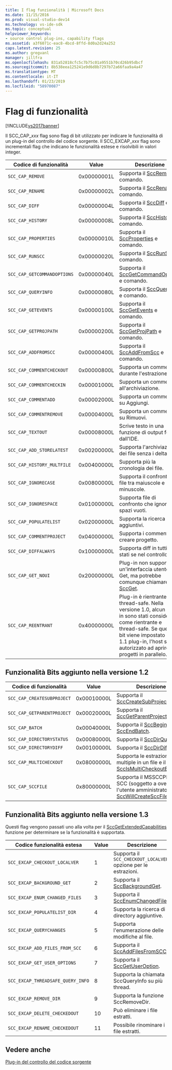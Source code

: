 ```yaml
---
title: I flag funzionalità | Microsoft Docs
ms.date: 11/15/2016
ms.prod: visual-studio-dev14
ms.technology: vs-ide-sdk
ms.topic: conceptual
helpviewer_keywords:
- source control plug-ins, capability flags
ms.assetid: a3f6071c-eac8-4bcd-8ffd-8d0a2d24a252
caps.latest.revision: 25
ms.author: gregvanl
manager: jillfra
ms.openlocfilehash: 831a52818cfc5c7b75c01a9551b70cd26b95dbcf
ms.sourcegitcommit: 8b538eea125241e9d6d8b7297b72a66faa9a4a47
ms.translationtype: MT
ms.contentlocale: it-IT
ms.lasthandoff: 01/23/2019
ms.locfileid: "58970087"
---
```

# <a name="capability-flags"></a>Flag di funzionalità
[!INCLUDE[vs2017banner](../includes/vs2017banner.md)]

Il SCC_CAP_*xxx* flag sono flag di bit utilizzato per indicare le funzionalità di un plug-in del controllo del codice sorgente. Il SCC_EXCAP_*xxx* flag sono incrementali flag che indicano le funzionalità estese e risolvibili in valori integer.  
  
|Codice di funzionalità|Value|Descrizione|  
|---------------------|-----------|-----------------|  
|`SCC_CAP_REMOVE`|0x00000001L|Supporta il [SccRemove](../extensibility/sccremove-function.md) e comando.|  
|`SCC_CAP_RENAME`|0x00000002L|Supporta il [SccRename](../extensibility/sccrename-function.md) e comando.|  
|`SCC_CAP_DIFF`|0x00000004L|Supporta il [SccDiff](../extensibility/sccdiff-function.md) e comando.|  
|`SCC_CAP_HISTORY`|0x00000008L|Supporta il [SccHistory](../extensibility/scchistory-function.md) e comando.|  
|`SCC_CAP_PROPERTIES`|0x00000010L|Supporta il [SccProperties](../extensibility/sccproperties-function.md) e comando.|  
|`SCC_CAP_RUNSCC`|0x00000020L|Supporta il [SccRunScc](../extensibility/sccrunscc-function.md) e comando.|  
|`SCC_CAP_GETCOMMANDOPTIONS`|0x00000040L|Supporta il [SccGetCommandOptions](../extensibility/sccgetcommandoptions-function.md) e comando.|  
|`SCC_CAP_QUERYINFO`|0x00000080L|Supporta il [SccQueryInfo](../extensibility/sccqueryinfo-function.md) e comando.|  
|`SCC_CAP_GETEVENTS`|0x00000100L|Supporta il [SccGetEvents](../extensibility/sccgetevents-function.md) e comando.|  
|`SCC_CAP_GETPROJPATH`|0x00000200L|Supporta il [SccGetProjPath](../extensibility/sccgetprojpath-function.md) e comando.|  
|`SCC_CAP_ADDFROMSCC`|0x00000400L|Supporta il [SccAddFromScc](../extensibility/sccaddfromscc-function.md) e comando.|  
|`SCC_CAP_COMMENTCHECKOUT`|0x00000800L|Supporta un commento durante l'estrazione.|  
|`SCC_CAP_COMMENTCHECKIN`|0x00001000L|Supporta un commento all'archiviazione.|  
|`SCC_CAP_COMMENTADD`|0x00002000L|Supporta un commento su Aggiungi.|  
|`SCC_CAP_COMMENTREMOVE`|0x00004000L|Supporta un commento su Rimuovi.|  
|`SCC_CAP_TEXTOUT`|0x00008000L|Scrive testo in una funzione di output fornito dall'IDE.|  
|`SCC_CAP_ADD_STORELATEST`|0x00200000L|Supporta l'archiviazione dei file senza i delta.|  
|`SCC_CAP_HISTORY_MULTFILE`|0x00400000L|Supporta più la cronologia dei file.|  
|`SCC_CAP_IGNORECASE`|0x00800000L|Supporta il confronto di file tra maiuscole e minuscole.|  
|`SCC_CAP_IGNORESPACE`|0x01000000L|Supporta file di confronto che ignora gli spazi vuoti.|  
|`SCC_CAP_POPULATELIST`|0x02000000L|Supporta la ricerca di file aggiuntivi.|  
|`SCC_CAP_COMMENTPROJECT`|0x04000000L|Supporta i commenti su creare progetto.|  
|`SCC_CAP_DIFFALWAYS`|0x10000000L|Supporta diff in tutti gli stati se nel controllo.|  
|`SCC_CAP_GET_NOUI`|0x20000000L|Plug-in non supporta un'interfaccia utente per Get, ma potrebbe comunque chiamare IDE [SccGet](../extensibility/sccget-function.md).|  
|`SCC_CAP_REENTRANT`|0x40000000L|Plug-in è rientrante e thread-safe. Nella versione 1.0, alcun plug-in sono stati considerati come rientrante e thread-safe. Se questo bit viene impostato un 1.1 plug-in, l'host sia autorizzato ad aprire più progetti in parallelo.|  
  
## <a name="capability-bits-added-in-version-12"></a>Funzionalità Bits aggiunto nella versione 1.2  
  
|Codice di funzionalità|Value|Descrizione|  
|---------------------|-----------|-----------------|  
|`SCC_CAP_CREATESUBPROJECT`|0x00010000L|Supporta il [SccCreateSubProject](../extensibility/scccreatesubproject-function.md).|  
|`SCC_CAP_GETPARENTPROJECT`|0x00020000L|Supporta il [SccGetParentProjectPath](../extensibility/sccgetparentprojectpath-function.md).|  
|`SCC_CAP_BATCH`|0x00040000L|Supporta il [SccBeginBatch](../extensibility/sccbeginbatch-function.md) e [SccEndBatch](../extensibility/sccendbatch-function.md).|  
|`SCC_CAP_DIRECTORYSTATUS`|0x00080000L|Supporta il [SccDirQueryInfo](../extensibility/sccdirqueryinfo-function.md).|  
|`SCC_CAP_DIRECTORYDIFF`|0x00100000L|Supporta il [SccDirDiff](../extensibility/sccdirdiff-function.md).|  
|`SCC_CAP_MULTICHECKOUT`|0x08000000L|Supporta le estrazioni multiple in un file e il [SccIsMultiCheckoutEnabled](../extensibility/sccismulticheckoutenabled-function.md).|  
|`SCC_CAP_SCCFILE`|0x80000000L|Supporta il MSSCCPRJ. File SCC (soggetto a override o l'utente amministratore) e il [SccWillCreateSccFile](../extensibility/sccwillcreatesccfile-function.md).|  
  
## <a name="capability-bits-added-in-version-13"></a>Funzionalità Bits aggiunto nella versione 1.3  
 Questi flag vengono passati uno alla volta per il [SccGetExtendedCapabilities](../extensibility/sccgetextendedcapabilities-function.md) funzione per determinare se la funzionalità è supportata.  
  
|Codice funzionalità estesa|Value|Descrizione|  
|------------------------------|-----------|-----------------|  
|`SCC_EXCAP_CHECKOUT_LOCALVER`|1|Supporta il `SCC_CHECKOUT_LOCALVER` opzione per le estrazioni.|  
|`SCC_EXCAP_BACKGROUND_GET`|2|Supporta il [SccBackgroundGet](../extensibility/sccbackgroundget-function.md).|  
|`SCC_EXCAP_ENUM_CHANGED_FILES`|3|Supporta il [SccEnumChangedFiles](../extensibility/sccenumchangedfiles-function.md).|  
|`SCC_EXCAP_POPULATELIST_DIR`|4|Supporta la ricerca di directory aggiuntive.|  
|`SCC_EXCAP_QUERYCHANGES`|5|Supporta l'enumerazione delle modifiche al file.|  
|`SCC_EXCAP_ADD_FILES_FROM_SCC`|6|Supporta il [SccAddFilesFromSCC](../extensibility/sccaddfilesfromscc-function.md).|  
|`SCC_EXCAP_GET_USER_OPTIONS`|7|Supporta il [SccGetUserOption](../extensibility/sccgetuseroption-function.md).|  
|`SCC_EXCAP_THREADSAFE_QUERY_INFO`|8|Supporta la chiamata SccQueryInfo su più thread.|  
|`SCC_EXCAP_REMOVE_DIR`|9|Supporta la funzione SccRemoveDir.|  
|`SCC_EXCAP_DELETE_CHECKEDOUT`|10|Può eliminare i file estratti.|  
|`SCC_EXCAP_RENAME_CHECKEDOUT`|11|Possibile rinominare i file estratti.|  
  
## <a name="see-also"></a>Vedere anche  
 [Plug-in del controllo del codice sorgente](../extensibility/source-control-plug-ins.md)
